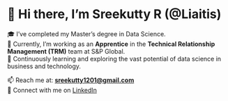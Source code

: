 # 👋 Hi there, I’m Sreekutty R (@Liaitis)

🎓 I’ve completed my Master’s degree in Data Science.  
💼 Currently, I’m working as an **Apprentice** in the **Technical Relationship Management (TRM)** team at S&P Global.  
🌱 Continuously learning and exploring the vast potential of data science in business and technology.  

📫 Reach me at: **sreekutty1201@gmail.com**  
🔗 Connect with me on [LinkedIn](https://www.linkedin.com/in/sreekutty-r)  


<!---
Liaitis/Liaitis is a ✨ special ✨ repository because its `README.md` (this file) appears on your GitHub profile.
You can click the Preview link to take a look at your changes.
--->
